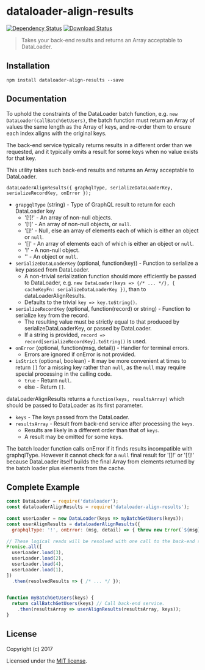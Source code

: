 # dataloader-align-results

[![Dependency Status](https://img.shields.io/david/eddyystop/dataloader-align-results.svg?style=flat-square)](https://david-dm.org/eddyystop/dataloader-align-results)
[![Download Status](https://img.shields.io/npm/dm/dataloader-align-results.svg?style=flat-square)](https://www.npmjs.com/package/dataloader-align-results)

> Takes your back-end results and returns an Array acceptable to DataLoader.

## Installation

```
npm install dataloader-align-results --save
```

## Documentation

To uphold the constraints of the DataLoader batch function, e.g. `new DataLoader(callBatchGetUsers)`,
the batch function must return an Array of values the same length as the Array of keys,
and re-order them to ensure each index aligns with the original keys.

The back-end service typically returns results in a different order than we requested,
and it typically omits a result for some keys when no value exists for that key.

This utility takes such back-end results and returns an Array acceptable to DataLoader.

`dataLoaderAlignResults({ graphqlType, serializeDataLoaderKey, serializeRecordKey, onError });`

- `grapgqlType` (string) - Type of GraphQL result to return for each DataLoader key
    - '[!]!' - An array of non-null objects.
    - '[!]'  - An array of non-null objects, or `null`.
    - '[]!'  - Null, else an array of elements each of which is either an object or `null`.
    - '[]'   - An array of elements each of which is either an object or `null`.
    - '!'    - A non-null object.
    - ''     - An object or `null`.
- `serializeDataLoaderKey` (optional, function(key)) - Function to serialize a key passed from DataLoader.
    - A non-trivial serialization function should more efficiently be passed to DataLoader,
    e.g. `new DataLoader(keys => {/* ... */}, { cacheKeyFn: serializeDataLoaderKey })`,
    than to dataLoaderAlignResults.
    - Defaults to the trivial `key => key.toString()`.
- `serializeRecordKey` (optional, function(record) or string) - Function to serialize key from the record.
    - The resulting value must be strictly equal to that produced by serializeDataLoaderKey,
    or passed by DataLoader.
    - If a string is provided, `record => record[serializeRecordKey].toString()` is used.
- `onError` (optional, function(msg, detail)) - Handler for terminal errors.
    - Errors are ignored if onError is not provided.
- `isStrict` (optional, boolean) - It may be more convenient at times to return `[]`
for a missing key rather than `null`,
as the `null` may require special processing in the calling code.
    - `true` - Return `null`.
    - else - Return `[]`.
    
dataLoaderAlignResults returns a `function(keys, resultsArray)` which should be passed to DataLoader
as its first parameter.

- `keys` - The keys passed from the DataLoader.
- `resultsArray` - Result from back-end service after processing the `keys`.
    - Results are likely in a different order than that of `keys`.
    - A result may be omitted for some keys.

The batch loader function calls onError if it finds results incompatible with graphqlType.
However it cannot check for a `null` final result for '[]!' or '[!]!' because DataLoader itself
builds the final Array from elements returned by the batch loader plus elements from the cache. 

## Complete Example

```js
const DataLoader = require('dataloader');
const dataloaderAlignResults = require('dataloader-align-results');
 
const userLoader = new DataLoader(keys => myBatchGetUsers(keys));
const userAlignResults = dataloaderAlignResults({
  graphqlType: '!', onError: (msg, detail) => { throw new Error(`${msg}\n${detail}`); } });
 
// These logical reads will be resolved with one call to the back-end service.
Promise.all([
  userLoader.load(3),
  userLoader.load(2),
  userLoader.load(4),
  userLoader.load(1),
])
  .then(resolvedResults => { /* ... */ });

 
function myBatchGetUsers(keys) {
  return callBatchGetUsers(keys) // Call back-end service.
    .then(resultsArray => userAlignResults(resultsArray, keys));
}
```

## License

Copyright (c) 2017

Licensed under the [MIT license](LICENSE).
